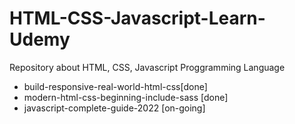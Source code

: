 # HTML-CSS-Javascript-Learn-Udemy

Repository about HTML, CSS, Javascript Proggramming Language

- build-responsive-real-world-html-css[done]
- modern-html-css-beginning-include-sass [done]
- javascript-complete-guide-2022 [on-going]

<!-- Video 149 -->
